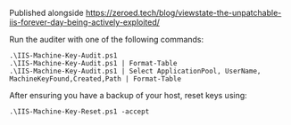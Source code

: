 Published alongside https://zeroed.tech/blog/viewstate-the-unpatchable-iis-forever-day-being-actively-exploited/

Run the auditer with one of the following commands:

```
.\IIS-Machine-Key-Audit.ps1
.\IIS-Machine-Key-Audit.ps1 | Format-Table
.\IIS-Machine-Key-Audit.ps1 | Select ApplicationPool, UserName, MachineKeyFound,Created,Path | Format-Table
```

After ensuring you have a backup of your host, reset keys using:

```
.\IIS-Machine-Key-Reset.ps1 -accept
```
